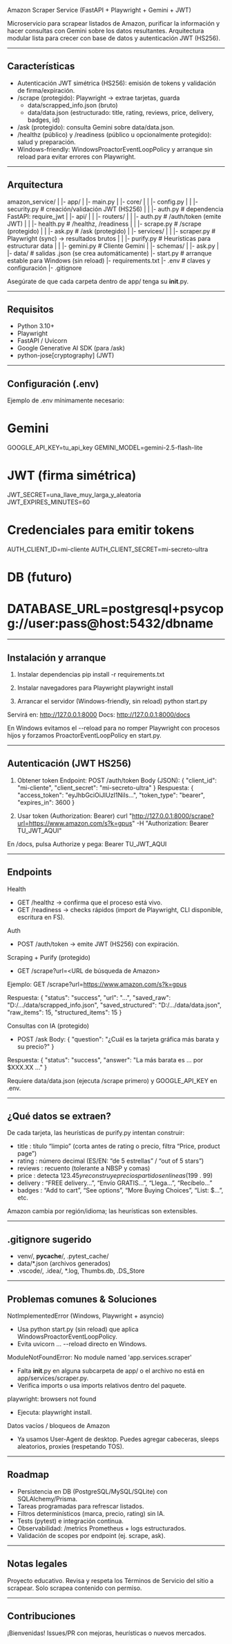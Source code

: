 Amazon Scraper Service (FastAPI + Playwright + Gemini + JWT)

Microservicio para scrapear listados de Amazon, purificar la información y hacer consultas con Gemini sobre los datos resultantes. Arquitectura modular lista para crecer con base de datos y autenticación JWT (HS256).

------------------------------------------------------------
Características
------------------------------------------------------------
- Autenticación JWT simétrica (HS256): emisión de tokens y validación de firma/expiración.
- /scrape (protegido): Playwright → extrae tarjetas, guarda
  - data/scrapped_info.json (bruto)
  - data/data.json (estructurado: title, rating, reviews, price, delivery, badges, id)
- /ask (protegido): consulta Gemini sobre data/data.json.
- /healthz (público) y /readiness (público u opcionalmente protegido): salud y preparación.
- Windows-friendly: WindowsProactorEventLoopPolicy y arranque sin reload para evitar errores con Playwright.

------------------------------------------------------------
Arquitectura
------------------------------------------------------------
amazon_service/
|
|- app/
|  |- main.py
|  |- core/
|  |  |- config.py
|  |  |- security.py        # creación/validación JWT (HS256)
|  |  |- auth.py            # dependencia FastAPI: require_jwt
|  |- api/
|  |  |- routers/
|  |     |- auth.py         # /auth/token (emite JWT)
|  |     |- health.py       # /healthz, /readiness
|  |     |- scrape.py       # /scrape (protegido)
|  |     |- ask.py          # /ask (protegido)
|  |- services/
|  |  |- scraper.py         # Playwright (sync) → resultados brutos
|  |  |- purify.py          # Heurísticas para estructurar data
|  |  |- gemini.py          # Cliente Gemini
|  |- schemas/
|     |- ask.py
|
|- data/                    # salidas .json (se crea automáticamente)
|- start.py                 # arranque estable para Windows (sin reload)
|- requirements.txt
|- .env                     # claves y configuración
|- .gitignore

Asegúrate de que cada carpeta dentro de app/ tenga su __init__.py.

------------------------------------------------------------
Requisitos
------------------------------------------------------------
- Python 3.10+
- Playwright
- FastAPI / Uvicorn
- Google Generative AI SDK (para /ask)
- python-jose[cryptography] (JWT)

------------------------------------------------------------
Configuración (.env)
------------------------------------------------------------
Ejemplo de .env mínimamente necesario:

# Gemini
GOOGLE_API_KEY=tu_api_key
GEMINI_MODEL=gemini-2.5-flash-lite

# JWT (firma simétrica)
JWT_SECRET=una_llave_muy_larga_y_aleatoria
JWT_EXPIRES_MINUTES=60

# Credenciales para emitir tokens
AUTH_CLIENT_ID=mi-cliente
AUTH_CLIENT_SECRET=mi-secreto-ultra

# DB (futuro)
# DATABASE_URL=postgresql+psycopg://user:pass@host:5432/dbname

------------------------------------------------------------
Instalación y arranque
------------------------------------------------------------
1) Instalar dependencias
   pip install -r requirements.txt

2) Instalar navegadores para Playwright
   playwright install

3) Arrancar el servidor (Windows-friendly, sin reload)
   python start.py

Servirá en: http://127.0.0.1:8000
Docs:      http://127.0.0.1:8000/docs

En Windows evitamos el --reload para no romper Playwright con procesos hijos y forzamos ProactorEventLoopPolicy en start.py.

------------------------------------------------------------
Autenticación (JWT HS256)
------------------------------------------------------------
1) Obtener token
   Endpoint: POST /auth/token
   Body (JSON):
     { "client_id": "mi-cliente", "client_secret": "mi-secreto-ultra" }
   Respuesta:
     {
       "access_token": "eyJhbGciOiJIUzI1NiIs...",
       "token_type": "bearer",
       "expires_in": 3600
     }

2) Usar token (Authorization: Bearer)
   curl "http://127.0.0.1:8000/scrape?url=https://www.amazon.com/s?k=gpus"      -H "Authorization: Bearer TU_JWT_AQUI"

En /docs, pulsa Authorize y pega: Bearer TU_JWT_AQUI

------------------------------------------------------------
Endpoints
------------------------------------------------------------
Health
- GET /healthz       -> confirma que el proceso está vivo.
- GET /readiness     -> checks rápidos (import de Playwright, CLI disponible, escritura en FS).

Auth
- POST /auth/token   -> emite JWT (HS256) con expiración.

Scraping + Purify (protegido)
- GET /scrape?url=<URL de búsqueda de Amazon>

Ejemplo:
GET /scrape?url=https://www.amazon.com/s?k=gpus

Respuesta:
{
  "status": "success",
  "url": "...",
  "saved_raw": "D:/.../data/scrapped_info.json",
  "saved_structured": "D:/.../data/data.json",
  "raw_items": 15,
  "structured_items": 15
}

Consultas con IA (protegido)
- POST /ask
Body:
{ "question": "¿Cuál es la tarjeta gráfica más barata y su precio?" }

Respuesta:
{ "status": "success", "answer": "La más barata es ... por $XXX.XX ..." }

Requiere data/data.json (ejecuta /scrape primero) y GOOGLE_API_KEY en .env.

------------------------------------------------------------
¿Qué datos se extraen?
------------------------------------------------------------
De cada tarjeta, las heurísticas de purify.py intentan construir:
- title    : título “limpio” (corta antes de rating o precio, filtra “Price, product page”)
- rating   : número decimal (ES/EN: “de 5 estrellas” / “out of 5 stars”)
- reviews  : recuento (tolerante a NBSP y comas)
- price    : detecta $123.45 y reconstruye precios partidos en líneas ($199 . 99)
- delivery : “FREE delivery…”, “Envío GRATIS…”, “Llega…”, “Recíbelo…”
- badges   : “Add to cart”, “See options”, “More Buying Choices”, “List: $…”, etc.

Amazon cambia por región/idioma; las heurísticas son extensibles.

------------------------------------------------------------
.gitignore sugerido
------------------------------------------------------------
- venv/, __pycache__/, .pytest_cache/
- data/*.json (archivos generados)
- .vscode/, .idea/, *.log, Thumbs.db, .DS_Store

------------------------------------------------------------
Problemas comunes & Soluciones
------------------------------------------------------------
NotImplementedError (Windows, Playwright + asyncio)
- Usa python start.py (sin reload) que aplica WindowsProactorEventLoopPolicy.
- Evita uvicorn ... --reload directo en Windows.

ModuleNotFoundError: No module named 'app.services.scraper'
- Falta __init__.py en alguna subcarpeta de app/ o el archivo no está en app/services/scraper.py.
- Verifica imports o usa imports relativos dentro del paquete.

playwright: browsers not found
- Ejecuta: playwright install.

Datos vacíos / bloqueos de Amazon
- Ya usamos User-Agent de desktop. Puedes agregar cabeceras, sleeps aleatorios, proxies (respetando TOS).

------------------------------------------------------------
Roadmap
------------------------------------------------------------
- Persistencia en DB (PostgreSQL/MySQL/SQLite) con SQLAlchemy/Prisma.
- Tareas programadas para refrescar listados.
- Filtros determinísticos (marca, precio, rating) sin IA.
- Tests (pytest) e integración continua.
- Observabilidad: /metrics Prometheus + logs estructurados.
- Validación de scopes por endpoint (ej. scrape, ask).

------------------------------------------------------------
Notas legales
------------------------------------------------------------
Proyecto educativo. Revisa y respeta los Términos de Servicio del sitio a scrapear. Solo scrapea contenido con permiso.

------------------------------------------------------------
Contribuciones
------------------------------------------------------------
¡Bienvenidas! Issues/PR con mejoras, heurísticas o nuevos mercados.

